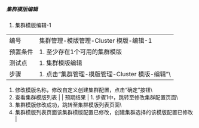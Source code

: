 ##### 集群模版编辑

1. 集群模版编辑-1

|||
| ---- | ---- |
| 编号 | 集群管理-模版管理-Cluster 模版-编辑-1 |
| 预置条件 | 1. 至少存在1个可用的集群模版 |
| 测试点 | 1. 集群模版编辑 |
| 步骤 | 1. 点击“集群管理-模版管理-Cluster 模版-编辑”\
1. 修改模版名称，修改自定义创建集群配置，点击“确定”按钮\
2. 查看集群模版列表 |
| 预期结果 | 1. 步骤1中，跳转至修改集群配置页面\
2. 集群模版修改成功，跳转至集群模版列表页面\
3. 集群模版列表页面该集群模版配置已修改，创建集群选择的该模版配置已修改 |
